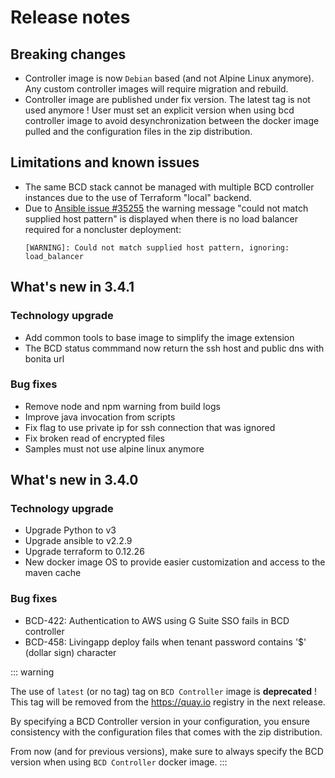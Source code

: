 # Release notes

## Breaking changes
* Controller image is now `Debian` based (and not Alpine Linux anymore). Any custom controller images will require migration and rebuild.
* Controller image are published under fix version. The latest tag is not used anymore ! User must set an explicit version when using bcd controller image to avoid desynchronization between the docker image pulled and the configuration files in the zip distribution.

## Limitations and known issues

* The same BCD stack cannot be managed with multiple BCD controller instances due to the use of Terraform "local" backend.
* Due to [Ansible issue #35255](https://github.com/ansible/ansible/issues/35255) the warning message "could not match supplied host pattern" is displayed when there is no load balancer required for a noncluster deployment:
  ```
  [WARNING]: Could not match supplied host pattern, ignoring: load_balancer
  ```

## What's new in 3.4.1

### Technology upgrade
* Add common tools to base image to simplify the image extension
* The BCD status commmand now return the ssh host and public dns with bonita url

### Bug fixes
* Remove node and npm warning from build logs
* Improve java invocation from scripts
* Fix flag to use private ip for ssh connection that was ignored
* Fix broken read of encrypted files
* Samples must not use alpine linux anymore

## What's new in 3.4.0

### Technology upgrade
* Upgrade Python to v3
* Upgrade ansible to v2.2.9
* Upgrade terraform to 0.12.26
* New docker image OS to provide easier customization and access to the maven cache


### Bug fixes
* BCD-422: Authentication to AWS using G Suite SSO fails in BCD controller
* BCD-458: Livingapp deploy fails when tenant password contains '$' (dollar sign) character

::: warning

The use of `latest` (or no tag) tag on `BCD Controller` image is **deprecated** !
This tag will be removed from the https://quay.io registry in the next release.

By specifying a BCD Controller version in your configuration, you ensure consistency with the configuration files that comes
with the zip distribution.

From now (and for previous versions), make sure to always specify the BCD version when using `BCD Controller` docker image.
:::
